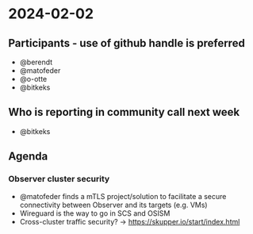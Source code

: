 # 2024-02-02

## Participants - use of github handle is preferred

- @berendt
- @matofeder
- @o-otte
- @bitkeks

## Who is reporting in community call next week

- @bitkeks

## Agenda

### Observer cluster security

* @matofeder finds a mTLS project/solution to facilitate a secure connectivity between Observer and its targets (e.g. VMs)
* Wireguard is the way to go in SCS and OSISM
* Cross-cluster traffic security? -> https://skupper.io/start/index.html
